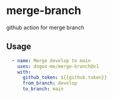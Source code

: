 # merge-branch
github action for merge branch

## Usage
```yaml
  - name: Merge develop to main
    uses: dogoo-me/merge-branch@v1
    with:
      github_token: ${{github.token}}
      from_branch: develop
      to_branch: main
```
